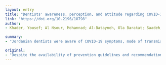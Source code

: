 ```yaml
---
layout: entry
title: "Dentists' awareness, perception, and attitude regarding COVID-19 and infection control: A cross-sectional study among Jordanian dentists"
link: "https://doi.org/10.2196/18798"
author:
- Khader, Yousef; Al Nsour, Mohannad; Al-Batayneh, Ola Barakat; Saadeh, Rami; Bashier, Haitham; Alfaqih, Mahmoud; Al-Azzam, Sayer; AlShurman, Bara' Abdallah

summary:
- "Jordanian dentists were aware of COVID-19 symptoms, mode of transmission, infection control and measures in dental clinics. The study population consisted of dentists who work in private clinics, hospitals, and health centers in Jordan. A total of 368 dentists aged from 22 to 73 year with a mean (SD) of 32.9 (10.6) year. 275 (74."

original:
- "Despite the availability of prevention guidelines and recommendations on infection control, many dental practices lack the minimum requirements of infection control. OBJECTIVE: This study aimed to assess the level of awareness, perception, and attitude regarding COVID-19 and infection control among Jordanian dentists. METHODS: The study population consisted of dentists who work in private clinics, hospitals, and health centers in Jordan. An online questionnaire was sent to a sample of Jordanian dentists in March 2020. The questionnaire comprised a series of questions about dentists' demographic characteristics, their awareness of incubation period, the symptoms of the disease, mode of transmission of the COVID-19, and infection control measures for preventing COVID-19, and their attitude toward treating patients with COVID-19. RESULTS: This study included a total of 368 dentists aged from 22 to 73 year with a mean (SD) of 32.9 (10.6) year. A total of 112 (30.4%) had completed a master or residency program in dentistry, 195 (53.0%) had received training in infection control in dentistry, and 28 (7.6%) had attended training or received lectures regarding COVID-19. A total of 133 (36.1%) dentists reported that the incubation period is 1-14 days. The majority of dentists were aware of COVID-19 symptoms and ways of how to identify patients at risk of having COVID-19, were able to correctly report known modes of transmission and were aware of measures for preventing COVID-19 transmission in dental clinics. A total of 275 (74.7%) believed that it is necessary to ask patients to sit far from each other, wear masks while in the waiting room, and wash hands before getting in the dental chair to decrease disease transmission. CONCLUSIONS: Jordanian dentists were aware of COVID-19 symptoms, mode of transmission, infection control and measures in dental clinic. However, dentists had limited comprehension of the extra precautionary measures that protect the dental staff and other patients from COVID-19. National and international guidelines should be sent by the regional and national dental associations to all registered dentists during crisis, including this COVID -19 pandemic, to make sure that dentists are well informed and aware of the best practices and recommended disease management approaches. CLINICALTRIAL:"
---
```



